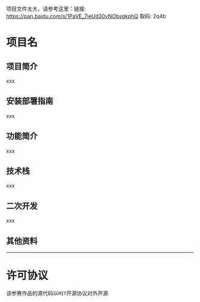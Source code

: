 <!-- 内容建议:以下为建议你可以补充的内容要点和方向 -->

项目文件太大，请参考这里：链接: https://pan.baidu.com/s/1PaVE_7ieUd30vNObsqkphQ 取码: 2q4b 

# 项目名
<!-- 请将上面“项目名”替换为你本次参赛作品的项目名 -->


## 项目简介
<!-- 请描述此次参赛作品的简介，建议用「一句话简介」+ 详细介绍的形式 -->
xxx


## 安装部署指南
<!-- 请描述该应用的使用步骤，包括下载、依赖安装、参数及软硬件配置（如有）等，特别提醒：如果需要特殊硬件支持，请在 README 中写明，也和大赛官方沟通。 -->
xxx


## 功能简介
<!-- 请给出该应用的主要功能点 -->
xxx


## 技术栈
<!-- 请给出该应用主要的技术栈，包括使用的声网和环信（如有用） SDK 版本 -->
xxx


## 二次开发
<!-- 1、如果是基于已有项目进行二次开发的参赛作品，请在此说明主要变更点，并附上原项目链接。2、如果是本次全新开发，请写“无” -->
xxx


## 其他资料
<!-- 能全方位展示你的作品亮点的资料，包括：1、如果是文件，可以放到该仓库你的文件中，在这里附上链接。2、如果是外部视频可以附上链接 -->

---
# 许可协议

该参赛作品的源代码以`MIT`开源协议对外开源



<!-- 往年作品 README 参考
https://github.com/AgoraIO-Community/RTE-2021-Innovation-Challenge/blob/master/Application-Challenge/%E3%80%90%E5%8A%A0%E6%B2%B9%EF%BC%8C%E6%89%93%E5%B7%A5%E4%BA%BA%E3%80%91AgoraHomeAI/README.zh.md

https://github.com/AgoraIO-Community/RTE-2021-Innovation-Challenge/blob/master/Application-Challenge/%5Brethinking%5D%E9%83%BD%E5%B8%82%E6%8E%A2%E9%99%A9%E5%AE%B6/Readme.md

https://github.com/AgoraIO-Community/RTE-2021-Innovation-Challenge/blob/master/Application-Challenge/%5B%E5%8F%B2%E5%A4%A7%E4%BC%9F%5D%20%E6%95%99%E5%AD%A6%E5%8A%A9%E6%89%8B/README.md

https://github.com/AgoraIO-Community/RTE-2021-Innovation-Challenge/blob/master/Application-Challenge/%E3%80%90AnakinChen%E3%80%91%E8%BF%9E%E9%BA%A6%E9%97%AE%E7%AD%94PK/README.md -->
